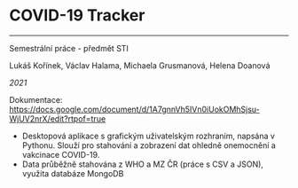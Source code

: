 # COVID-19 Tracker
--------------------------

Semestrální práce - předmět STI

Lukáš Kořínek, Václav Halama, Michaela Grusmanová, Helena Doanová

*2021*

Dokumentace:
https://docs.google.com/document/d/1A7gnnVh5IVn0iUokOMhSjsu-WjUV2nrX/edit?rtpof=true

- Desktopová aplikace s grafickým uživatelským rozhraním, napsána v Pythonu. Slouží pro stahování a zobrazení dat ohledně onemocnění a vakcinace COVID-19.
- Data průběžně stahována z WHO a MZ ČR (práce s CSV a JSON), využita databáze MongoDB
